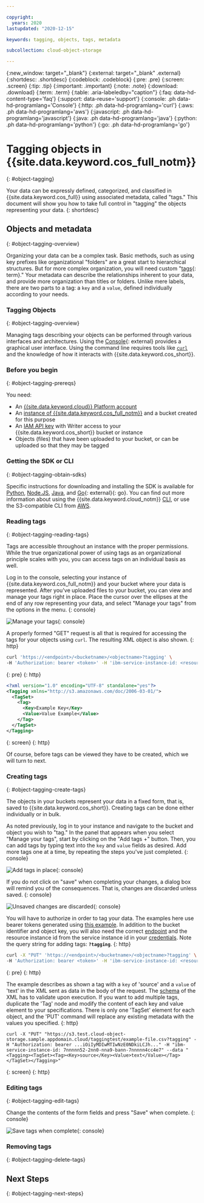 ```yaml
---

copyright:
  years: 2020
lastupdated: "2020-12-15"

keywords: tagging, objects, tags, metadata

subcollection: cloud-object-storage

---
```

{:new_window: target="_blank"}
{:external: target="_blank" .external}
{:shortdesc: .shortdesc}
{:codeblock: .codeblock}
{:pre: .pre}
{:screen: .screen}
{:tip: .tip}
{:important: .important}
{:note: .note}
{:download: .download}
{:term: .term}
{:table: .aria-labeledby="caption"}
{:faq: data-hd-content-type='faq'}
{:support: data-reuse='support'}
{:console: .ph data-hd-programlang='Console'}
{:http: .ph data-hd-programlang='curl'}
{:aws: .ph data-hd-programlang='aws'}
{:javascript: .ph data-hd-programlang='javascript'}
{:java: .ph data-hd-programlang='java'}
{:python: .ph data-hd-programlang='python'}
{:go: .ph data-hd-programlang='go'}

# Tagging objects in {{site.data.keyword.cos_full_notm}}
{: #object-tagging}

Your data can be expressly defined, categorized, and classified in {{site.data.keyword.cos_full}} using associated metadata, called "tags." This document will show you how to take full control in "tagging" the objects representing your data. 
{: shortdesc}

## Objects and metadata
{: #object-tagging-overview}

Organizing your data can be a complex task. Basic methods, such as using key prefixes like organizational "folders" are a great start to hierarchical structures. But for more complex organization, you will need custom "[tags](#x2040924){: term}." Your metadata can describe the relationships inherent to your data, and provide more organization than titles or folders. Unlike mere labels, there are two parts to a tag: a `key` and a `value`, defined individually according to your needs.

### Tagging Objects
{: #object-tagging-overview}

Managing tags describing your objects can be performed through various interfaces and architectures. Using the [Console](https://cloud.ibm.com){: external} provides a graphical user interface. Using the command line requires tools like [`curl`](/docs/cloud-object-storage?topic=cloud-object-storage-curl) and the knowledge of how it interacts with {{site.data.keyword.cos_short}}.

### Before you begin
{: #object-tagging-prereqs}

You need:

* An [{{site.data.keyword.cloud}} Platform account](https://cloud.ibm.com/login)
* An [instance of {{site.data.keyword.cos_full_notm}}](/docs/cloud-object-storage/basics?topic=cloud-object-storage-provision) and a bucket created for this purpose
* An [IAM API key](/docs/cloud-object-storage/iam?topic=cloud-object-storage-iam-overview) with Writer access to your {{site.data.keyword.cos_short}} bucket or instance 
* Objects (files) that have been uploaded to your bucket, or can be uploaded so that they may be tagged

### Getting the SDK or CLI
{: #object-tagging-obtain-sdks}

Specific instructions for downloading and installing the SDK is available for [Python](/docs/cloud-object-storage/libraries?topic=cloud-object-storage-python), [Node.JS](/docs/cloud-object-storage/libraries?topic=cloud-object-storage-node), [Java](/docs/cloud-object-storage/libraries?topic=cloud-object-storage-java), and [Go](/docs/cloud-object-storage?topic=cloud-object-storage-using-go){: external}{: go}. You can find out more information about using the {{site.data.keyword.cloud_notm}} [CLI](/docs/cloud-object-storage?topic=cloud-object-storage-cli-plugin-ic-cos-cli), or use the S3-compatible CLI from [AWS](/docs/cloud-object-storage?topic=cloud-object-storage-aws-cli). 

### Reading tags
{: #object-tagging-reading-tags}

Tags are accessible throughout an instance with the proper permissions. While the true organizational power of using tags as an organizational principle scales with you, you can access tags on an individual basis as well.

Log in to the console, selecting your instance of {{site.data.keyword.cos_full_notm}} and your bucket where your data is represented. After you've uploaded files to your bucket, you can view and manage your tags right in place. Place the cursor over the ellipses at the end of any row representing your data, and select "Manage your tags" from the options in the menu.
{: console}

![Manage your tags](https://s3.us.cloud-object-storage.appdomain.cloud/docs-resources/object-manage-tags.jpg){: console}

A properly formed "GET" request is all that is required for accessing the tags for your objects using `curl`. The resulting XML object is also shown.
{: http}

```bash
curl 'https://<endpoint>/<bucketname>/<objectname>?tagging' \
-H 'Authorization: bearer <token>' -H 'ibm-service-instance-id: <resource_instance_id>'
```
{: pre}
{: http}

```xml
<?xml version="1.0" encoding="UTF-8" standalone="yes"?>
<Tagging xmlns="http://s3.amazonaws.com/doc/2006-03-01/">
  <TagSet>
    <Tag>
      <Key>Example Key</Key>
      <Value>Value Example</Value>
    </Tag>
  </TagSet>
</Tagging>
```
{: screen}
{: http}

Of course, before tags can be viewed they have to be created, which we will turn to next. 

### Creating tags
{: #object-tagging-create-tags}

The objects in your buckets represent your data in a fixed form, that is, saved to {{site.data.keyword.cos_short}}. Creating tags can be done either individually or in bulk.

As noted previously, log in to your instance and navigate to the bucket and object you wish to "tag." In the panel that appears when you select "Manage your tags", start by clicking on the "Add tags +" button. Then, you can add tags by typing text into the `key` and `value` fields as desired. Add more tags one at a time, by repeating the steps you've just completed.
{: console}

![Add tags in place](https://s3.us.cloud-object-storage.appdomain.cloud/docs-resources/object-add-tags.jpg){: console}

If you do not click on "save" when completing your changes, a dialog box will remind you of the consequences. That is, changes are discarded unless saved.
{: console}

![Unsaved changes are discarded](https://s3.us.cloud-object-storage.appdomain.cloud/docs-resources/object-discard-changes.jpg){: console}

You will have to authorize in order to tag your data. The examples here use bearer tokens generated using [this example](/docs/cloud-object-storage?topic=cloud-object-storage-curl#curl-token). In addition to the bucket identifier and object key, you will also need the correct [endpoint](/docs/cloud-object-storage?topic=cloud-object-storage-endpoints) and the resource instance id from the service instance id in your [credentials](/docs/cloud-object-storage?topic=cloud-object-storage-service-credentials). Note the query string for adding tags: **`?tagging`**.
{: http}

```bash
curl -X "PUT" 'https://<endpoint>/<bucketname>/<objectname>?tagging' \
-H 'Authorization: bearer <token>' -H 'ibm-service-instance-id: <resource_instance_id>' -H "content-type: text/plain" --data "<Tagging><TagSet><Tag><Key>source</Key><Value>text</Value></Tag></TagSet></Tagging>"
```
{: pre}
{: http}

The example describes as shown a tag with a `key` of 'source' and a `value` of 'text' in the XML sent as data in the body of the request. The [schema](/docs/cloud-object-storage?topic=cloud-object-storage-object-operations#object-operations-add-tags) of the XML has to validate upon execution. If you want to add multiple tags, duplicate the 'Tag' node and modify the content of each key and value element to your specifications. There is only one 'TagSet' element for each object, and the 'PUT' command will replace any existing metadata with the values you specified.
{: http}

```shell
curl -X "PUT" "https://s3.test.cloud-object-storage.sample.appdomain.cloud/taggingtest/example-file.csv?tagging" -H "Authorization: bearer ...iOiIyMDIwMTIwNzE0NDkiLCJh..." -H "ibm-service-instance-id: 7nnnnn52-2nn0-nna9-bann-7nnnnn4cc4e7" --data "<Tagging><TagSet><Tag><Key>source</Key><Value>text</Value></Tag></TagSet></Tagging>"
```
{: screen}
{: http}

### Editing tags
{: #object-tagging-edit-tags}



Change the contents of the form fields and press "Save" when complete.
{: console}

![Save tags when complete](https://s3.us.cloud-object-storage.appdomain.cloud/docs-resources/object-save-tags.jpg){: console}

### Removing tags
{: #object-tagging-delete-tags}

## Next Steps
{: #object-tagging-next-steps}


